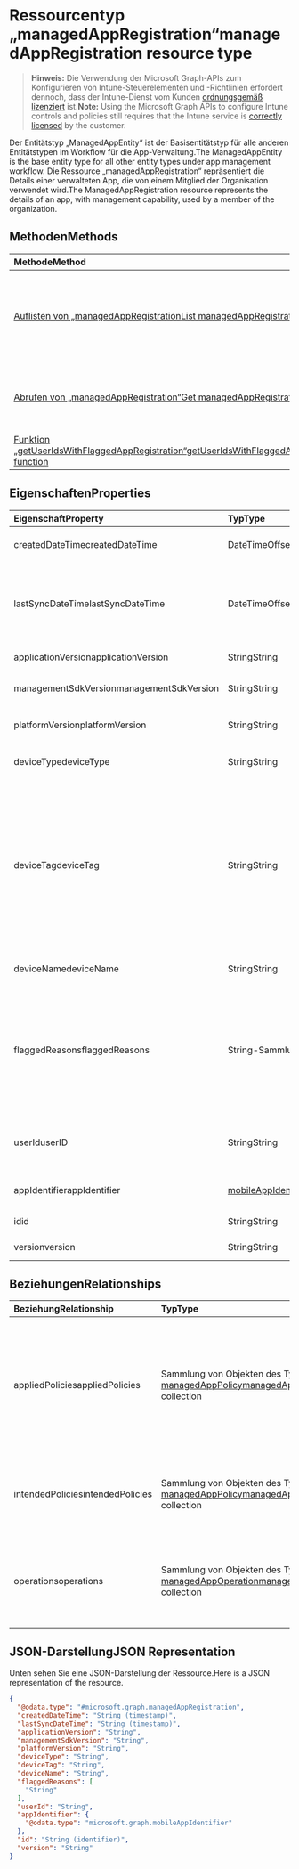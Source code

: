 # <a name="managedappregistration-resource-type"></a><span data-ttu-id="363bb-101">Ressourcentyp „managedAppRegistration“</span><span class="sxs-lookup"><span data-stu-id="363bb-101">managedAppRegistration resource type</span></span>

> <span data-ttu-id="363bb-102">**Hinweis:** Die Verwendung der Microsoft Graph-APIs zum Konfigurieren von Intune-Steuerelementen und -Richtlinien erfordert dennoch, dass der Intune-Dienst vom Kunden [ordnungsgemäß lizenziert](https://go.microsoft.com/fwlink/?linkid=839381) ist.</span><span class="sxs-lookup"><span data-stu-id="363bb-102">**Note:** Using the Microsoft Graph APIs to configure Intune controls and policies still requires that the Intune service is [correctly licensed](https://go.microsoft.com/fwlink/?linkid=839381) by the customer.</span></span>

<span data-ttu-id="363bb-103">Der Entitätstyp „ManagedAppEntity“ ist der Basisentitätstyp für alle anderen Entitätstypen im Workflow für die App-Verwaltung.</span><span class="sxs-lookup"><span data-stu-id="363bb-103">The ManagedAppEntity is the base entity type for all other entity types under app management workflow.</span></span>
<span data-ttu-id="363bb-104">Die Ressource „managedAppRegistration“ repräsentiert die Details einer verwalteten App, die von einem Mitglied der Organisation verwendet wird.</span><span class="sxs-lookup"><span data-stu-id="363bb-104">The ManagedAppRegistration resource represents the details of an app, with management capability, used by a member of the organization.</span></span>
## <a name="methods"></a><span data-ttu-id="363bb-105">Methoden</span><span class="sxs-lookup"><span data-stu-id="363bb-105">Methods</span></span>
|<span data-ttu-id="363bb-106">Methode</span><span class="sxs-lookup"><span data-stu-id="363bb-106">Method</span></span>|<span data-ttu-id="363bb-107">Rückgabetyp</span><span class="sxs-lookup"><span data-stu-id="363bb-107">Return Type</span></span>|<span data-ttu-id="363bb-108">Beschreibung</span><span class="sxs-lookup"><span data-stu-id="363bb-108">Description</span></span>|
|:---|:---|:---|
|[<span data-ttu-id="363bb-109">Auflisten von „managedAppRegistration</span><span class="sxs-lookup"><span data-stu-id="363bb-109">List managedAppRegistrations</span></span>](../api/intune_mam_managedappregistration_list.md)|<span data-ttu-id="363bb-110">Sammlung von Objekten des Typs [managedAppRegistration](../resources/intune_mam_managedappregistration.md)</span><span class="sxs-lookup"><span data-stu-id="363bb-110">[managedAppRegistration](../resources/intune_mam_managedappregistration.md) collection</span></span>|<span data-ttu-id="363bb-111">Listet die Eigenschaften und Beziehungen von Objekten des Typs [managedAppRegistration](../resources/intune_mam_managedappregistration.md) auf.</span><span class="sxs-lookup"><span data-stu-id="363bb-111">List properties and relationships of the [managedAppRegistration](../resources/intune_mam_managedappregistration.md) objects.</span></span>|
|[<span data-ttu-id="363bb-112">Abrufen von „managedAppRegistration“</span><span class="sxs-lookup"><span data-stu-id="363bb-112">Get managedAppRegistration</span></span>](../api/intune_mam_managedappregistration_get.md)|[<span data-ttu-id="363bb-113">managedAppRegistration</span><span class="sxs-lookup"><span data-stu-id="363bb-113">managedAppRegistration</span></span>](../resources/intune_mam_managedappregistration.md)|<span data-ttu-id="363bb-114">Liest die Eigenschaften und Beziehungen von Objekten des Typs [managedAppRegistration](../resources/intune_mam_managedappregistration.md).</span><span class="sxs-lookup"><span data-stu-id="363bb-114">Read properties and relationships of [plannerTaskDetails](../resources/intune_mam_managedappregistration.md) object.</span></span>|
|[<span data-ttu-id="363bb-115">Funktion „getUserIdsWithFlaggedAppRegistration“</span><span class="sxs-lookup"><span data-stu-id="363bb-115">getUserIdsWithFlaggedAppRegistration function</span></span>](../api/intune_mam_managedappregistration_getuseridswithflaggedappregistration.md)|<span data-ttu-id="363bb-116">String-Sammlung</span><span class="sxs-lookup"><span data-stu-id="363bb-116">String collection</span></span>|<span data-ttu-id="363bb-117">Noch nicht dokumentiert</span><span class="sxs-lookup"><span data-stu-id="363bb-117">Not yet documented</span></span>|

## <a name="properties"></a><span data-ttu-id="363bb-118">Eigenschaften</span><span class="sxs-lookup"><span data-stu-id="363bb-118">Properties</span></span>
|<span data-ttu-id="363bb-119">Eigenschaft</span><span class="sxs-lookup"><span data-stu-id="363bb-119">Property</span></span>|<span data-ttu-id="363bb-120">Typ</span><span class="sxs-lookup"><span data-stu-id="363bb-120">Type</span></span>|<span data-ttu-id="363bb-121">Beschreibung</span><span class="sxs-lookup"><span data-stu-id="363bb-121">Description</span></span>|
|:---|:---|:---|
|<span data-ttu-id="363bb-122">createdDateTime</span><span class="sxs-lookup"><span data-stu-id="363bb-122">createdDateTime</span></span>|<span data-ttu-id="363bb-123">DateTimeOffset</span><span class="sxs-lookup"><span data-stu-id="363bb-123">DateTimeOffset</span></span>|<span data-ttu-id="363bb-124">Datum und Uhrzeit der Erstellung</span><span class="sxs-lookup"><span data-stu-id="363bb-124">Date and time of cube creation.</span></span>|
|<span data-ttu-id="363bb-125">lastSyncDateTime</span><span class="sxs-lookup"><span data-stu-id="363bb-125">lastSyncDateTime</span></span>|<span data-ttu-id="363bb-126">DateTimeOffset</span><span class="sxs-lookup"><span data-stu-id="363bb-126">DateTimeOffset</span></span>|<span data-ttu-id="363bb-127">Datum und Uhrzeit der letzten Synchronisierung der App mit dem Verwaltungsdienst</span><span class="sxs-lookup"><span data-stu-id="363bb-127">Date and time of last the app synced with management service.</span></span>|
|<span data-ttu-id="363bb-128">applicationVersion</span><span class="sxs-lookup"><span data-stu-id="363bb-128">applicationVersion</span></span>|<span data-ttu-id="363bb-129">String</span><span class="sxs-lookup"><span data-stu-id="363bb-129">String</span></span>|<span data-ttu-id="363bb-130">Version der App</span><span class="sxs-lookup"><span data-stu-id="363bb-130">App version</span></span>|
|<span data-ttu-id="363bb-131">managementSdkVersion</span><span class="sxs-lookup"><span data-stu-id="363bb-131">managementSdkVersion</span></span>|<span data-ttu-id="363bb-132">String</span><span class="sxs-lookup"><span data-stu-id="363bb-132">String</span></span>|<span data-ttu-id="363bb-133">Version des App-Verwaltungs-SDK</span><span class="sxs-lookup"><span data-stu-id="363bb-133">App management SDK version</span></span>|
|<span data-ttu-id="363bb-134">platformVersion</span><span class="sxs-lookup"><span data-stu-id="363bb-134">platformVersion</span></span>|<span data-ttu-id="363bb-135">String</span><span class="sxs-lookup"><span data-stu-id="363bb-135">String</span></span>|<span data-ttu-id="363bb-136">Version des Betriebssystems</span><span class="sxs-lookup"><span data-stu-id="363bb-136">Operating System version</span></span>|
|<span data-ttu-id="363bb-137">deviceType</span><span class="sxs-lookup"><span data-stu-id="363bb-137">deviceType</span></span>|<span data-ttu-id="363bb-138">String</span><span class="sxs-lookup"><span data-stu-id="363bb-138">String</span></span>|<span data-ttu-id="363bb-139">Gerätetyp des Hostgeräts</span><span class="sxs-lookup"><span data-stu-id="363bb-139">Host device type</span></span>|
|<span data-ttu-id="363bb-140">deviceTag</span><span class="sxs-lookup"><span data-stu-id="363bb-140">deviceTag</span></span>|<span data-ttu-id="363bb-141">String</span><span class="sxs-lookup"><span data-stu-id="363bb-141">String</span></span>|<span data-ttu-id="363bb-142">Vom App-Verwaltungs-SDK generiertes Tag, das bei der Zuordnung von Apps hilft, die auf demselben Gerät gehostet werden.</span><span class="sxs-lookup"><span data-stu-id="363bb-142">App management SDK generated tag, which helps relate apps hosted on the same device.</span></span> <span data-ttu-id="363bb-143">Es ist nicht garantiert, dass die App-Zuordnung unter allen Bedingungen funktioniert.</span><span class="sxs-lookup"><span data-stu-id="363bb-143">Not guaranteed to relate apps in all conditions.</span></span>|
|<span data-ttu-id="363bb-144">deviceName</span><span class="sxs-lookup"><span data-stu-id="363bb-144">deviceName</span></span>|<span data-ttu-id="363bb-145">String</span><span class="sxs-lookup"><span data-stu-id="363bb-145">String</span></span>|<span data-ttu-id="363bb-146">Gerätename des Hostgeräts</span><span class="sxs-lookup"><span data-stu-id="363bb-146">Host device name</span></span>|
|<span data-ttu-id="363bb-147">flaggedReasons</span><span class="sxs-lookup"><span data-stu-id="363bb-147">flaggedReasons</span></span>|<span data-ttu-id="363bb-148">String-Sammlung</span><span class="sxs-lookup"><span data-stu-id="363bb-148">String collection</span></span>|<span data-ttu-id="363bb-149">Gründe (0 oder mehr), aus denen eine App-Registrierung gekennzeichnet wurde.</span><span class="sxs-lookup"><span data-stu-id="363bb-149">Zero or more reasons an app registration is flagged.</span></span> <span data-ttu-id="363bb-150">Beispiel:</span><span class="sxs-lookup"><span data-stu-id="363bb-150">E.g.</span></span> <span data-ttu-id="363bb-151">Die App wird auf einem gerooteten Gerät ausgeführt.</span><span class="sxs-lookup"><span data-stu-id="363bb-151">app running on rooted device</span></span>|
|<span data-ttu-id="363bb-152">userId</span><span class="sxs-lookup"><span data-stu-id="363bb-152">userID</span></span>|<span data-ttu-id="363bb-153">String</span><span class="sxs-lookup"><span data-stu-id="363bb-153">String</span></span>|<span data-ttu-id="363bb-154">Benutzer-ID, zu der die App-Registrierung gehört</span><span class="sxs-lookup"><span data-stu-id="363bb-154">The user Id to who this app registration belongs.</span></span>|
|<span data-ttu-id="363bb-155">appIdentifier</span><span class="sxs-lookup"><span data-stu-id="363bb-155">appIdentifier</span></span>|[<span data-ttu-id="363bb-156">mobileAppIdentifier</span><span class="sxs-lookup"><span data-stu-id="363bb-156">mobileAppIdentifier</span></span>](../resources/intune_mam_mobileappidentifier.md)|<span data-ttu-id="363bb-157">Bezeichner des App-Pakets</span><span class="sxs-lookup"><span data-stu-id="363bb-157">The app package Identifier</span></span>|
|<span data-ttu-id="363bb-158">id</span><span class="sxs-lookup"><span data-stu-id="363bb-158">id</span></span>|<span data-ttu-id="363bb-159">String</span><span class="sxs-lookup"><span data-stu-id="363bb-159">String</span></span>|<span data-ttu-id="363bb-160">Schlüssel der Entität</span><span class="sxs-lookup"><span data-stu-id="363bb-160">Key of the setting.</span></span>|
|<span data-ttu-id="363bb-161">version</span><span class="sxs-lookup"><span data-stu-id="363bb-161">version</span></span>|<span data-ttu-id="363bb-162">String</span><span class="sxs-lookup"><span data-stu-id="363bb-162">String</span></span>|<span data-ttu-id="363bb-163">Version der Entität</span><span class="sxs-lookup"><span data-stu-id="363bb-163">Version of the entity.</span></span>|

## <a name="relationships"></a><span data-ttu-id="363bb-164">Beziehungen</span><span class="sxs-lookup"><span data-stu-id="363bb-164">Relationships</span></span>
|<span data-ttu-id="363bb-165">Beziehung</span><span class="sxs-lookup"><span data-stu-id="363bb-165">Relationship</span></span>|<span data-ttu-id="363bb-166">Typ</span><span class="sxs-lookup"><span data-stu-id="363bb-166">Type</span></span>|<span data-ttu-id="363bb-167">Beschreibung</span><span class="sxs-lookup"><span data-stu-id="363bb-167">Description</span></span>|
|:---|:---|:---|
|<span data-ttu-id="363bb-168">appliedPolicies</span><span class="sxs-lookup"><span data-stu-id="363bb-168">appliedPolicies</span></span>|<span data-ttu-id="363bb-169">Sammlung von Objekten des Typs [managedAppPolicy](../resources/intune_mam_managedapppolicy.md)</span><span class="sxs-lookup"><span data-stu-id="363bb-169">[managedAppPolicy](../resources/intune_mam_managedapppolicy.md) collection</span></span>|<span data-ttu-id="363bb-170">Richtlinien (0 oder mehr), die bereits auf die registrierte App angewendet wurden, als sie letztmals mit dem Verwaltungsdienst synchronisiert wurde</span><span class="sxs-lookup"><span data-stu-id="363bb-170">Zero or more policys already applied on the registered app when it last synchronized with managment service.</span></span>|
|<span data-ttu-id="363bb-171">intendedPolicies</span><span class="sxs-lookup"><span data-stu-id="363bb-171">intendedPolicies</span></span>|<span data-ttu-id="363bb-172">Sammlung von Objekten des Typs [managedAppPolicy](../resources/intune_mam_managedapppolicy.md)</span><span class="sxs-lookup"><span data-stu-id="363bb-172">[managedAppPolicy](../resources/intune_mam_managedapppolicy.md) collection</span></span>|<span data-ttu-id="363bb-173">Richtlinien (0 oder mehr), die der Administrator bisher für die App vorgesehen hat</span><span class="sxs-lookup"><span data-stu-id="363bb-173">Zero or more policies admin intended for the app as of now.</span></span>|
|<span data-ttu-id="363bb-174">operations</span><span class="sxs-lookup"><span data-stu-id="363bb-174">operations</span></span>|<span data-ttu-id="363bb-175">Sammlung von Objekten des Typs [managedAppOperation](../resources/intune_mam_managedappoperation.md)</span><span class="sxs-lookup"><span data-stu-id="363bb-175">[managedAppOperation](../resources/intune_mam_managedappoperation.md) collection</span></span>|<span data-ttu-id="363bb-176">Operationen (0 oder mehr) mit langer Ausführungszeit, die bei der App-Registrierung ausgelöst wurden</span><span class="sxs-lookup"><span data-stu-id="363bb-176">Zero or more long running operations triggered on the app registration.</span></span>|

## <a name="json-representation"></a><span data-ttu-id="363bb-177">JSON-Darstellung</span><span class="sxs-lookup"><span data-stu-id="363bb-177">JSON Representation</span></span>
<span data-ttu-id="363bb-178">Unten sehen Sie eine JSON-Darstellung der Ressource.</span><span class="sxs-lookup"><span data-stu-id="363bb-178">Here is a JSON representation of the resource.</span></span>
<!-- {
  "blockType": "resource",
  "keyProperty": "id",
  "@odata.type": "microsoft.graph.managedAppRegistration"
}
-->
``` json
{
  "@odata.type": "#microsoft.graph.managedAppRegistration",
  "createdDateTime": "String (timestamp)",
  "lastSyncDateTime": "String (timestamp)",
  "applicationVersion": "String",
  "managementSdkVersion": "String",
  "platformVersion": "String",
  "deviceType": "String",
  "deviceTag": "String",
  "deviceName": "String",
  "flaggedReasons": [
    "String"
  ],
  "userId": "String",
  "appIdentifier": {
    "@odata.type": "microsoft.graph.mobileAppIdentifier"
  },
  "id": "String (identifier)",
  "version": "String"
}
```



